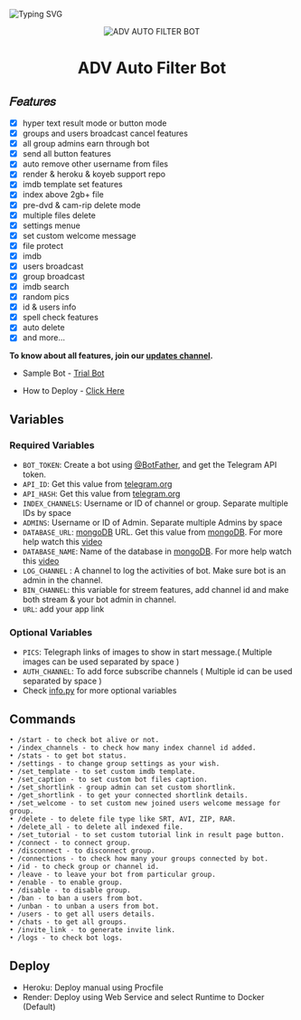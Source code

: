 ![Typing SVG](https://readme-typing-svg.herokuapp.com/?lines=Welcome+to+advance+auto+filter+bot;Created+by+HANSAKA!;A+advance+and+powerfully+repo!;And+more+features!)
</p>
<p align="center">
  <img src="https://graph.org/file/a66dbf46acf369e26d48a.jpg" alt="ADV AUTO FILTER BOT">
</p>
<h1 align="center">
  <b>ADV Auto Filter Bot</b>
</h1>


## 𝐹𝑒𝑎𝑡𝑢𝑟𝑒𝑠
- [x] hyper text result mode or button mode
- [x] groups and users broadcast cancel features
- [x] all group admins earn through bot
- [x] send all button features
- [x] auto remove other username from files
- [x] render & heroku & koyeb support repo
- [x] imdb template set features
- [x] index above 2gb+ file
- [x] pre-dvd & cam-rip delete mode
- [x] multiple files delete
- [x] settings menue
- [x] set custom welcome message
- [x] file protect
- [x] imdb
- [x] users broadcast
- [x] group broadcast
- [x] imdb search
- [x] random pics
- [x] id & users info
- [x] spell check features
- [x] auto delete
- [x] and more...

<b>To know about all features, join our <a href='https://telegram.me/SL_Bots_Updates'>updates channel</a>.</b>

- Sample Bot - [Trial Bot](https://telegram.dog/Try_bot2233_bot)

- How to Deploy - [Click Here](https://telegram.dog/aks_bots/6)

## Variables

### Required Variables
* `BOT_TOKEN`: Create a bot using [@BotFather](https://telegram.dog/BotFather), and get the Telegram API token.
* `API_ID`: Get this value from [telegram.org](https://my.telegram.org/apps)
* `API_HASH`: Get this value from [telegram.org](https://my.telegram.org/apps)
* `INDEX_CHANNELS`: Username or ID of channel or group. Separate multiple IDs by space
* `ADMINS`: Username or ID of Admin. Separate multiple Admins by space
* `DATABASE_URL`: [mongoDB](https://www.mongodb.com) URL. Get this value from [mongoDB](https://www.mongodb.com). For more help watch this [video](https://youtu.be/JIoU6Mhv308)
* `DATABASE_NAME`: Name of the database in [mongoDB](https://www.mongodb.com). For more help watch this [video](https://youtu.be/JIoU6Mhv308)
* `LOG_CHANNEL` : A channel to log the activities of bot. Make sure bot is an admin in the channel.
* `BIN_CHANNEL`: this variable for streem features, add channel id and make both stream & your bot admin in channel.
* `URL`: add your app link
### Optional Variables
* `PICS`: Telegraph links of images to show in start message.( Multiple images can be used separated by space )
* `AUTH_CHANNEL`: To add force subscribe channels ( Multiple id can be used separated by space )
* Check [info.py](https://github.com/HansakaAnuhas-TG/AutoFilterBot-Beta/blob/main/info.py) for more optional variables

## Commands
```
• /start - to check bot alive or not.
• /index_channels - to check how many index channel id added.
• /stats - to get bot status.
• /settings - to change group settings as your wish.
• /set_template - to set custom imdb template.
• /set_caption - to set custom bot files caption.
• /set_shortlink - group admin can set custom shortlink.
• /get_shortlink - to get your connected shortlink details.
• /set_welcome - to set custom new joined users welcome message for group.
• /delete - to delete file type like SRT, AVI, ZIP, RAR.
• /delete_all - to delete all indexed file.
• /set_tutorial - to set custom tutorial link in result page button.
• /connect - to connect group.
• /disconnect - to disconnect group.
• /connections - to check how many your groups connected by bot.
• /id - to check group or channel id.
• /leave - to leave your bot from particular group.
• /enable - to enable group.
• /disable - to disable group.
• /ban - to ban a users from bot.
• /unban - to unban a users from bot.
• /users - to get all users details.
• /chats - to get all groups.
• /invite_link - to generate invite link.
• /logs - to check bot logs.
```

## Deploy
- Heroku:
Deploy manual using Procfile
- Render:
Deploy using Web Service and select Runtime to Docker (Default)
